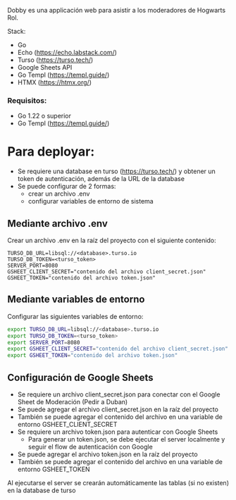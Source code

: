 Dobby es una applicación web para asistir a los moderadores de Hogwarts Rol.

Stack:
* Go
* Echo (https://echo.labstack.com/)
* Turso (https://turso.tech/)
* Google Sheets API
* Go Templ (https://templ.guide/)
* HTMX (https://htmx.org/)


### Requisitos:
* Go 1.22 o superior
* Go Templ (https://templ.guide/)


# Para deployar:
* Se requiere una database en turso (https://turso.tech/) y obtener un token de autenticación, además de la URL de la database
* Se puede configurar de 2 formas:
  * crear un archivo .env
  * configurar variables de entorno de sistema

## Mediante archivo .env
Crear un archivo .env en la raíz del proyecto con el siguiente contenido:
```dotenv
TURSO_DB_URL=libsql://<database>.turso.io
TURSO_DB_TOKEN=<turso_token>
SERVER_PORT=8080
GSHEET_CLIENT_SECRET="contenido del archivo client_secret.json"
GSHEET_TOKEN="contenido del archivo token.json"
```

## Mediante variables de entorno
Configurar las siguientes variables de entorno:
```bash
export TURSO_DB_URL=libsql://<database>.turso.io
export TURSO_DB_TOKEN=<turso_token>
export SERVER_PORT=8080
export GSHEET_CLIENT_SECRET="contenido del archivo client_secret.json"
export GSHEET_TOKEN="contenido del archivo token.json"
```

## Configuración de Google Sheets
* Se requiere un archivo client_secret.json para conectar con el Google Sheet de Moderación (Pedir a Duban)
* Se puede agregar el archivo client_secret.json en la raíz del proyecto
* También se puede agregar el contenido del archivo en una variable de entorno GSHEET_CLIENT_SECRET
* Se requiere un archivo token.json para autenticar con Google Sheets
  * Para generar un token.json, se debe ejecutar el server localmente y seguir el flow de autenticación con Google
* Se puede agregar el archivo token.json en la raíz del proyecto
* También se puede agregar el contenido del archivo en una variable de entorno GSHEET_TOKEN

Al ejecutarse el server se crearán automáticamente las tablas (si no existen) en la database de turso

